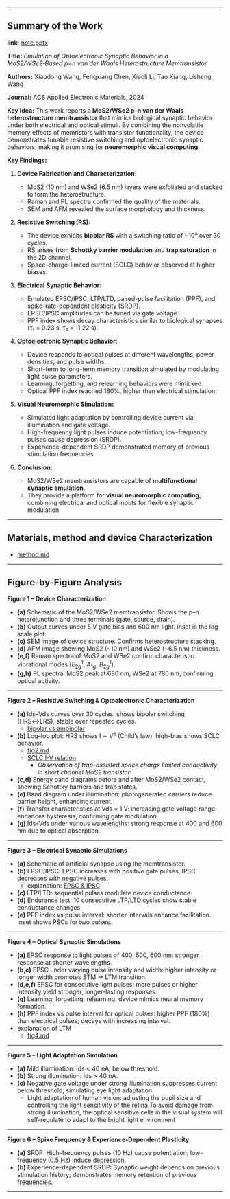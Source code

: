 
---

## **Summary of the Work**

**link**: [note.pptx](./note.pptx)

**Title:** *Emulation of Optoelectronic Synaptic Behavior in a MoS2/WSe2‑Based p−n van der Waals Heterostructure Memtransistor*

**Authors:** Xiaodong Wang, Fengxiang Chen, Xiaoli Li, Tao Xiang, Lisheng Wang

**Journal:** ACS Applied Electronic Materials, 2024

**Key Idea:**
This work reports a **MoS2/WSe2 p–n van der Waals heterostructure memtransistor** that mimics biological synaptic behavior under both electrical and optical stimuli. By combining the nonvolatile memory effects of memristors with transistor functionality, the device demonstrates tunable resistive switching and optoelectronic synaptic behaviors, making it promising for **neuromorphic visual computing**.

**Key Findings:**

1. **Device Fabrication and Characterization:**

   * MoS2 (10 nm) and WSe2 (6.5 nm) layers were exfoliated and stacked to form the heterostructure.
   * Raman and PL spectra confirmed the quality of the materials.
   * SEM and AFM revealed the surface morphology and thickness.

2. **Resistive Switching (RS):**

   * The device exhibits **bipolar RS** with a switching ratio of \~10³ over 30 cycles.
   * RS arises from **Schottky barrier modulation** and **trap saturation** in the 2D channel.
   * Space-charge-limited current (SCLC) behavior observed at higher biases.

3. **Electrical Synaptic Behavior:**

   * Emulated EPSC/IPSC, LTP/LTD, paired-pulse facilitation (PPF), and spike-rate-dependent plasticity (SRDP).
   * EPSC/IPSC amplitudes can be tuned via gate voltage.
   * PPF index shows decay characteristics similar to biological synapses (τ₁ = 0.23 s, τ₂ = 11.22 s).

4. **Optoelectronic Synaptic Behavior:**

   * Device responds to optical pulses at different wavelengths, power densities, and pulse widths.
   * Short-term to long-term memory transition simulated by modulating light pulse parameters.
   * Learning, forgetting, and relearning behaviors were mimicked.
   * Optical PPF index reached 180%, higher than electrical stimulation.

5. **Visual Neuromorphic Simulation:**

   * Simulated light adaptation by controlling device current via illumination and gate voltage.
   * High-frequency light pulses induce potentiation; low-frequency pulses cause depression (SRDP).
   * Experience-dependent SRDP demonstrated memory of previous stimulation frequencies.

6. **Conclusion:**

   * MoS2/WSe2 memtransistors are capable of **multifunctional synaptic emulation**.
   * They provide a platform for **visual neuromorphic computing**, combining electrical and optical inputs for flexible synaptic modulation.

---

## Materials, method and device Characterization
* [method.md](./docs/method.md)

---

## **Figure-by-Figure Analysis**

**Figure 1 – Device Characterization**

* **(a)** Schematic of the MoS2/WSe2 memtransistor. Shows the p–n heterojunction and three terminals (gate, source, drain).
* **(b)** Output curves under 5 V gate bias and 600 nm light. inset is the log scale plot.
* **(c)** SEM image of device structure. Confirms heterostructure stacking.
* **(d)** AFM image showing MoS2 (\~10 nm) and WSe2 (\~6.5 nm) thickness.
* **(e,f)** Raman spectra of MoS2 and WSe2 confirm characteristic vibrational modes ($E_{2g}^1$, $A_{1g}$, $B_{2g}^1$).
* **(g,h)** PL spectra: MoS2 peak at 680 nm, WSe2 at 780 nm, confirming optical activity.

---

**Figure 2 – Resistive Switching & Optoelectronic Characterization**

* **(a)** Ids–Vds curves over 30 cycles: shows bipolar switching (HRS↔LRS), stable over repeated cycles.
  * [bipolar vs ambipolar](./docs/fig2-2.md)
* **(b)** Log–log plot: HRS shows I ∼ V² (Child’s law), high-bias shows SCLC behavior.
  * [fig2.md](./docs/fig2.md)
  * [SCLC I-V relation](../../mos2/mos2_1/note.md)
    * *Observation of trap-assisted space charge limited conductivity in short channel MoS2 transistor*
* **(c,d)** Energy band diagrams before and after MoS2/WSe2 contact, showing Schottky barriers and trap states.
* **(e)** Band diagram under illumination: photogenerated carriers reduce barrier height, enhancing current.
* **(f)** Transfer characteristics at Vds = 1 V: increasing gate voltage range enhances hysteresis, confirming gate modulation.
* **(g)** Ids–Vds under various wavelengths: strong response at 400 and 600 nm due to optical absorption.

---

**Figure 3 – Electrical Synaptic Simulations**

* **(a)** Schematic of artificial synapse using the memtransistor.
* **(b)** EPSC/IPSC: EPSC increases with positive gate pulses, IPSC decreases with negative pulses.
  * explanation: [EPSC & IPSC](./docs/fig3.md)
* **(c)** LTP/LTD: sequential pulses modulate device conductance.
* **(d)** Endurance test: 10 consecutive LTP/LTD cycles show stable conductance changes.
* **(e)** PPF index vs pulse interval: shorter intervals enhance facilitation. Inset shows PSCs for two pulses.

---

**Figure 4 – Optical Synaptic Simulations**

* **(a)** EPSC response to light pulses of 400, 500, 600 nm: stronger response at shorter wavelengths.
* **(b,c)** EPSC under varying pulse intensity and width: higher intensity or longer width promotes STM → LTM transition.
* **(d,e,f)** EPSC for consecutive light pulses: more pulses or higher intensity yield stronger, longer-lasting responses.
* **(g)** Learning, forgetting, relearning: device mimics neural memory formation.
* **(h)** PPF index vs pulse interval for optical pulses: higher PPF (180%) than electrical pulses; decays with increasing interval.
* explanation of LTM
  * [fig4.md](./docs/fig4.md)
---

**Figure 5 – Light Adaptation Simulation**

* **(a)** Mild illumination: Ids < 40 nA, below threshold.
* **(b)** Strong illumination: Ids > 40 nA.
* **(c)** Negative gate voltage under strong illumination suppresses current below threshold, simulating eye light adaptation.
  * Light adaptation of human vision: adjusting the pupil size and controlling the light sensitivity of the retina
    To avoid damage from strong illumination, the optical sensitive cells in the visual system will self-regulate to adapt to the bright light environment

---

**Figure 6 – Spike Frequency & Experience-Dependent Plasticity**

* **(a)** SRDP: High-frequency pulses (10 Hz) cause potentiation; low-frequency (0.5 Hz) induce depression.
* **(b)** Experience-dependent SRDP: Synaptic weight depends on previous stimulation history; demonstrates memory retention of previous frequencies.

---

